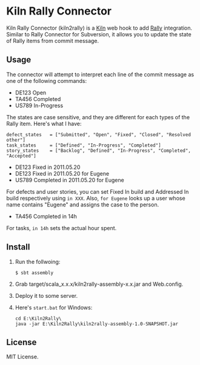 Kiln Rally Connector
====================

Kiln Rally Connector (kiln2rally) is a [Kiln][1] web hook to add [Rally][2] integration.  
Similar to Rally Connector for Subversion, it allows you to update the state of Rally items from commit message.

Usage
-----

The connector will attempt to interpret each line of the commit message as one of the following commands:

- DE123 Open
- TA456 Completed
- US789 In-Progress

The states are case sensitive, and they are different for each types of the Rally item. Here's what I have:

    defect_states   = ["Submitted", "Open", "Fixed", "Closed", "Resolved other"]
    task_states     = ["Defined", "In-Progress", "Completed"]
    story_states    = ["Backlog", "Defined", "In-Progress", "Completed", "Accepted"]
 
- DE123 Fixed in 2011.05.20
- DE123 Fixed in 2011.05.20 for Eugene    
- US789 Completed in 2011.05.20 for Eugene

For defects and user stories, you can set Fixed In build and Addressed In build respectively using `in XXX`.
Also, `for Eugene` looks up a user whose name contains "Eugene" and assigns the case to the person.

- TA456 Completed in 14h

For tasks, `in 14h` sets the actual hour spent.

Install
-------

1. Run the follwoing:

       $ sbt assembly
    
2. Grab target/scala_x.x.x/kiln2rally-assembly-x.x.jar and Web.config.
3. Deploy it to some server.
4. Here's `start.bat` for Windows:

       cd E:\Kiln2Rally\
       java -jar E:\Kiln2Rally\kiln2rally-assembly-1.0-SNAPSHOT.jar

License
-------

MIT License.    
    
  [1]: http://www.fogcreek.com/kiln/
  [2]: http://www.rallydev.com/
